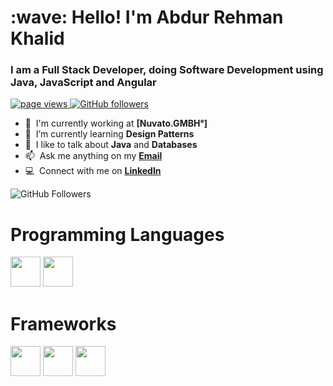 <h1 align="left">:wave: Hello! I'm Abdur Rehman Khalid</h1>
<h3 align="left">I am a Full Stack Developer, doing Software Development using Java, JavaScript and Angular</h3>
<p align="left">
      <a href="https://github.com/AbdurRKhalid">
            <img src="https://komarev.com/ghpvc/?username=AbdurRKhalid" alt="page views" />
      </a>
        <a href="https://github.com/AbdurRKhalid?tab=followers">
            <img alt="GitHub followers" src="https://img.shields.io/github/followers/AbdurRKhalid?color=green&logo=github">
        </a>
</p>
<!-- ![Abdur Rehman Kahlid GitHub stats]() -->

- :office: &nbsp;I'm currently working at **[Nuvato.GMBH°]**
- :seedling: &nbsp;I’m currently learning **Design Patterns**
- :speech_balloon: &nbsp;I like to talk about **Java** and **Databases**
- :mailbox: &nbsp;Ask me anything on my **[Email](abdur.r.khalid@gmail.com)**
- :computer: &nbsp;Connect with me on **[LinkedIn](https://www.linkedin.com/in/abdur-r-khalid/)**

<div align="left">
    <img alt="GitHub Followers" src="https://github-readme-stats.vercel.app/api?username=AbdurRKhalid&count_private=true&show_icons=true&theme=radical">
</div>
<h1 align="left">Programming Languages</h1>
<a><img src="https://cdn.jsdelivr.net/gh/devicons/devicon/icons/java/java-original-wordmark.svg" width="48" height="48"/></a>
<a><img src="https://cdn.jsdelivr.net/gh/devicons/devicon/icons/javascript/javascript-original.svg" width="48" height="48"/></a>
<h1 align="left">Frameworks</h1>
<a><img src="https://cdn.jsdelivr.net/gh/devicons/devicon/icons/angularjs/angularjs-plain.svg" width="48" height="48"/></a>
<a><img src="https://cdn.jsdelivr.net/gh/devicons/devicon/icons/spring/spring-original-wordmark.svg" width="48" height="48"/></a>
<a><img src="https://cdn.jsdelivr.net/gh/devicons/devicon/icons/nodejs/nodejs-original.svg" width="48" height="48"/></a>
